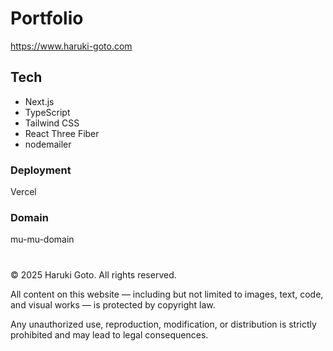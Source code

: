 # Portfolio

https://www.haruki-goto.com

## Tech

+ Next.js
+ TypeScript
+ Tailwind CSS
+ React Three Fiber
+ nodemailer

### Deployment

Vercel

### Domain

mu-mu-domain

#

© 2025 Haruki Goto. All rights reserved.

All content on this website — including but not limited to images, text, code, and visual works — is protected by copyright law.

Any unauthorized use, reproduction, modification, or distribution is strictly prohibited and may lead to legal consequences.

